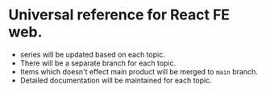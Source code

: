 # Universal reference for React FE web. 
- series will be updated based on each topic. 
- There will be a separate branch for each topic. 
- Items which doesn't effect main product will be merged to `main` branch. 
- Detailed documentation will be maintained for each topic. 
